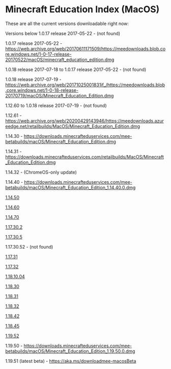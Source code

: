 # Minecraft Education Index (MacOS)
These are all the current versions downloadable right now:

Versions below 1.0.17 release 2017-05-22 - (not found)

1.0.17 release 2017-05-22 - https://web.archive.org/web/20170611171509/https://meedownloads.blob.core.windows.net/1-0-17-release-20170522/macOS/minecraft_education_edition.dmg

1.0.18 release 2017-07-18 to 1.0.17 release 2017-05-22 - (not found)

1.0.18 release 2017-07-19 - https://web.archive.org/web/20171025001831if_/https://meedownloads.blob.core.windows.net/1-0-18-release-20170719/macOS/Minecraft_Education_Edition.dmg

1.12.60 to 1.0.18 release 2017-07-19 - (not found)

1.12.61 - https://web.archive.org/web/20200429143946/https://meedownloads.azureedge.net/retailbuilds/MacOS/Minecraft_Education_Edition.dmg

1.14.30 - https://downloads.minecrafteduservices.com/mee-betabuilds/macOS/Minecraft_Education_Edition.dmg

1.14.31 - https://downloads.minecrafteduservices.com/retailbuilds/MacOS/Minecraft_Education_Edition.dmg

1.14.32 - (ChromeOS-only update)

1.14.40 - https://downloads.minecrafteduservices.com/mee-betabuilds/macOS/Minecraft_Education_Edition_1.14.40.0.dmg

[1.14.50](https://downloads.minecrafteduservices.com/retailbuilds/MacOS/Minecraft_Education_Edition_1-14-50-0.dmg)

[1.14.60](https://downloads.minecrafteduservices.com/mee-betabuilds/macOS/Minecraft_Education_Edition_1.14.60.0.dmg)

[1.14.70](https://downloads.minecrafteduservices.com/retailbuilds/MacOS/Minecraft_Education_Edition_1-14-70-0.dmg)

[1.17.30.2](https://downloads.minecrafteduservices.com/mee-betabuilds/macOS/Minecraft_Education_Edition_1.17.30.2.dmg)

[1.17.30.5](https://downloads.minecrafteduservices.com/retailbuilds/MacOS/Minecraft_Education_Edition_1-17-30-5.dmg)

1.17.30.52 - (not found)

[1.17.31](https://downloads.minecrafteduservices.com/retailbuilds/MacOS/Minecraft_Education_Edition_1-17-31-0.dmg)

[1.17.32](https://downloads.minecrafteduservices.com/retailbuilds/MacOS/Minecraft_Education_Edition_1-17-32-00.dmg)

[1.18.10.04](https://downloads.minecrafteduservices.com/mee-betabuilds/macOS/Minecraft_Education_Edition_1.18.10.04.dmg)

[1.18.30](https://downloads.minecrafteduservices.com/mee-betabuilds/macOS/Minecraft_Education_Edition_1.18.30.0.dmg)

[1.18.31](https://downloads.minecrafteduservices.com/mee-betabuilds/macOS/Minecraft_Education_Edition_1.18.31.0.dmg)

[1.18.32](https://downloads.minecrafteduservices.com/retailbuilds/MacOS/Minecraft_Education_Edition_1.18.32.0.dmg)

[1.18.42](https://downloads.minecrafteduservices.com/retailbuilds/MacOS/Minecraft_Education_Edition_1.18.42.0.dmg)

[1.18.45](https://downloads.minecrafteduservices.com/retailbuilds/MacOS/Minecraft_Education_1.18.45.0.dmg)

[1.19.52](https://aka.ms/meeclientmacos)

1.19.50 - https://downloads.minecrafteduservices.com/mee-betabuilds/macOS/Minecraft_Education_Edition_1.19.50.0.dmg

1.19.51 (latest beta) - https://aka.ms/downloadmee-macosBeta
